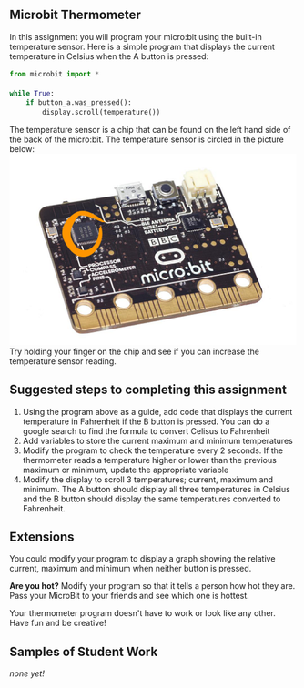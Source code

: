 Microbit Thermometer
--------------------
In this assignment you will program your micro:bit using the built-in temperature sensor. Here is a simple program that displays the current temperature in Celsius when the A button is pressed:
```python
from microbit import *

while True:
    if button_a.was_pressed():
        display.scroll(temperature())
```
The temperature sensor is a chip that can be found on the left hand side of the back of the micro:bit. The temperature sensor is circled in the picture below:      
![](thermometer2.png)   
Try holding your finger on the chip and see if you can increase the temperature sensor reading.

Suggested steps to completing this assignment
----------
1. Using the program above as a guide, add code that displays the current temperature in Fahrenheit if the B button is pressed. You can do a google search to find the formula to convert Celisus to Fahrenheit
2. Add variables to store the current maximum and minimum temperatures
3. Modify the program to check the temperature every 2 seconds. If the thermometer reads a temperature higher or lower than the previous maximum or minimum, update the appropriate variable
4. Modify the display to scroll 3 temperatures; current, maximum and minimum. The A button should display all three temperatures in Celsius and the B button should display the same temperatures converted to Fahrenheit. 

Extensions
----------
You could modify your program to display a graph showing the relative current, maximum and minimum when neither button is pressed.

**Are you hot?** Modify your program so that it tells a person how hot they are. Pass your MicroBit to your friends and see which one is hottest.

Your thermometer program doesn't have to work or look like any other. Have fun and be creative!

Samples of Student Work
----------
*none yet!*
